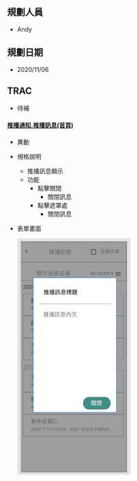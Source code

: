 ## <div id="user">規劃人員</div>
  * Andy

## <div id="updatedate">規劃日期</div>
  * 2020/11/06

## <div id="trac">TRAC</div>
  * 待補

#### [<div id="notification_log">推播通知.推播訊息<path>(首頁)</path></div>](README.md)
* 異動
* 規格說明
  * 推播訊息顯示
  * 功能
    * 點擊關閉
      * 關閉訊息
    * 點擊遮罩處
      * 關閉訊息
* 表單畫面
    
    ![Notification message](./image/notification_detail.png)
